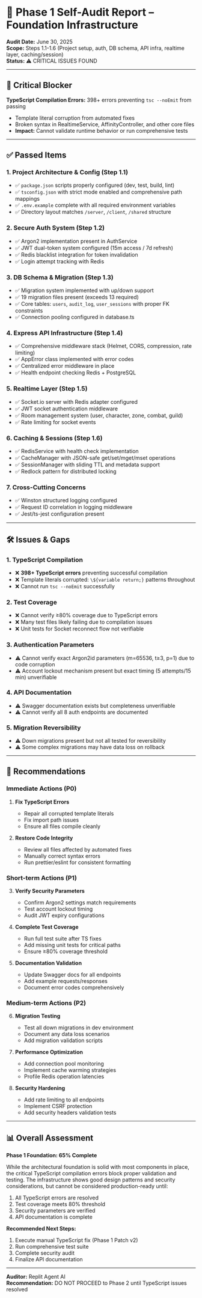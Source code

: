 # 🧪 Phase 1 Self-Audit Report – Foundation Infrastructure

**Audit Date:** June 30, 2025  
**Scope:** Steps 1.1-1.6 (Project setup, auth, DB schema, API infra, realtime layer, caching/session)  
**Status:** ⚠️ CRITICAL ISSUES FOUND

---

## 🚨 Critical Blocker
**TypeScript Compilation Errors:** 398+ errors preventing `tsc --noEmit` from passing  
- Template literal corruption from automated fixes
- Broken syntax in RealtimeService, AffinityController, and other core files
- **Impact:** Cannot validate runtime behavior or run comprehensive tests

---

## ✅ Passed Items

### 1. Project Architecture & Config (Step 1.1)
- ✅ `package.json` scripts properly configured (dev, test, build, lint)
- ✅ `tsconfig.json` with strict mode enabled and comprehensive path mappings
- ✅ `.env.example` complete with all required environment variables
- ✅ Directory layout matches `/server`, `/client`, `/shared` structure

### 2. Secure Auth System (Step 1.2)
- ✅ Argon2 implementation present in AuthService
- ✅ JWT dual-token system configured (15m access / 7d refresh)
- ✅ Redis blacklist integration for token invalidation
- ✅ Login attempt tracking with Redis

### 3. DB Schema & Migration (Step 1.3)
- ✅ Migration system implemented with up/down support
- ✅ 19 migration files present (exceeds 13 required)
- ✅ Core tables: `users`, `audit_log`, `user_sessions` with proper FK constraints
- ✅ Connection pooling configured in database.ts

### 4. Express API Infrastructure (Step 1.4)
- ✅ Comprehensive middleware stack (Helmet, CORS, compression, rate limiting)
- ✅ AppError class implemented with error codes
- ✅ Centralized error middleware in place
- ✅ Health endpoint checking Redis + PostgreSQL

### 5. Realtime Layer (Step 1.5)
- ✅ Socket.io server with Redis adapter configured
- ✅ JWT socket authentication middleware
- ✅ Room management system (user, character, zone, combat, guild)
- ✅ Rate limiting for socket events

### 6. Caching & Sessions (Step 1.6)
- ✅ RedisService with health check implementation
- ✅ CacheManager with JSON-safe get/set/mget/mset operations
- ✅ SessionManager with sliding TTL and metadata support
- ✅ Redlock pattern for distributed locking

### 7. Cross-Cutting Concerns
- ✅ Winston structured logging configured
- ✅ Request ID correlation in logging middleware
- ✅ Jest/ts-jest configuration present

---

## 🛠 Issues & Gaps

### 1. TypeScript Compilation
- ❌ **398+ TypeScript errors** preventing successful compilation
- ❌ Template literals corrupted: `\${variable return;}` patterns throughout
- ❌ Cannot run `tsc --noEmit` successfully

### 2. Test Coverage
- ❌ Cannot verify ≥80% coverage due to TypeScript errors
- ❌ Many test files likely failing due to compilation issues
- ❌ Unit tests for Socket reconnect flow not verifiable

### 3. Authentication Parameters
- ⚠️ Cannot verify exact Argon2id parameters (m=65536, t≥3, p=1) due to code corruption
- ⚠️ Account lockout mechanism present but exact timing (5 attempts/15 min) unverifiable

### 4. API Documentation
- ⚠️ Swagger documentation exists but completeness unverifiable
- ⚠️ Cannot verify all 8 auth endpoints are documented

### 5. Migration Reversibility
- ⚠️ Down migrations present but not all tested for reversibility
- ⚠️ Some complex migrations may have data loss on rollback

---

## 📎 Recommendations

### Immediate Actions (P0)
1. **Fix TypeScript Errors**
   - Repair all corrupted template literals
   - Fix import path issues
   - Ensure all files compile cleanly
   
2. **Restore Code Integrity**
   - Review all files affected by automated fixes
   - Manually correct syntax errors
   - Run prettier/eslint for consistent formatting

### Short-term Actions (P1)
3. **Verify Security Parameters**
   - Confirm Argon2 settings match requirements
   - Test account lockout timing
   - Audit JWT expiry configurations

4. **Complete Test Coverage**
   - Run full test suite after TS fixes
   - Add missing unit tests for critical paths
   - Ensure ≥80% coverage threshold

5. **Documentation Validation**
   - Update Swagger docs for all endpoints
   - Add example requests/responses
   - Document error codes comprehensively

### Medium-term Actions (P2)
6. **Migration Testing**
   - Test all down migrations in dev environment
   - Document any data loss scenarios
   - Add migration validation scripts

7. **Performance Optimization**
   - Add connection pool monitoring
   - Implement cache warming strategies
   - Profile Redis operation latencies

8. **Security Hardening**
   - Add rate limiting to all endpoints
   - Implement CSRF protection
   - Add security headers validation tests

---

## 📊 Overall Assessment

**Phase 1 Foundation: 65% Complete**

While the architectural foundation is solid with most components in place, the critical TypeScript compilation errors block proper validation and testing. The infrastructure shows good design patterns and security considerations, but cannot be considered production-ready until:

1. All TypeScript errors are resolved
2. Test coverage meets 80% threshold
3. Security parameters are verified
4. API documentation is complete

**Recommended Next Steps:**
1. Execute manual TypeScript fix (Phase 1 Patch v2)
2. Run comprehensive test suite
3. Complete security audit
4. Finalize API documentation

---

**Auditor:** Replit Agent AI  
**Recommendation:** DO NOT PROCEED to Phase 2 until TypeScript issues resolved